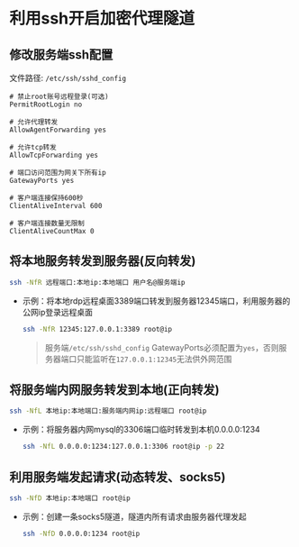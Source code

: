 # 利用ssh开启加密代理隧道

## 修改服务端ssh配置
文件路径: `/etc/ssh/sshd_config`

```
# 禁止root账号远程登录(可选)
PermitRootLogin no

# 允许代理转发
AllowAgentForwarding yes 

# 允许tcp转发
AllowTcpForwarding yes 

# 端口访问范围为网关下所有ip
GatewayPorts yes 

# 客户端连接保持600秒
ClientAliveInterval 600 

# 客户端连接数量无限制
ClientAliveCountMax 0 
```

  

## 将本地服务转发到服务器(反向转发)


```bash
ssh -NfR 远程端口:本地ip:本地端口 用户名@服务端ip
```

- 示例：将本地rdp远程桌面3389端口转发到服务器12345端口，利用服务器的公网ip登录远程桌面

  ```bash
  ssh -NfR 12345:127.0.0.1:3389 root@ip
  ```

  > 服务端`/etc/ssh/sshd_config` GatewayPorts必须配置为`yes`，否则服务器端口只能监听在`127.0.0.1:12345`无法供外网范围


## 将服务端内网服务转发到本地(正向转发)

```bash
ssh -NfL 本地ip:本地端口:服务端内网ip:远程端口 root@ip
```

- 示例：将服务器内网mysql的3306端口临时转发到本机0.0.0.0:1234

  ```bash
  ssh -NfL 0.0.0.0:1234:127.0.0.1:3306 root@ip -p 22
  ```


## 利用服务端发起请求(动态转发、socks5)

```bash
ssh -NfD 本地ip:本地端口 root@ip
```

- 示例：创建一条socks5隧道，隧道内所有请求由服务器代理发起

  ```bash
  ssh -NfD 0.0.0.0:1234 root@ip
  ```
